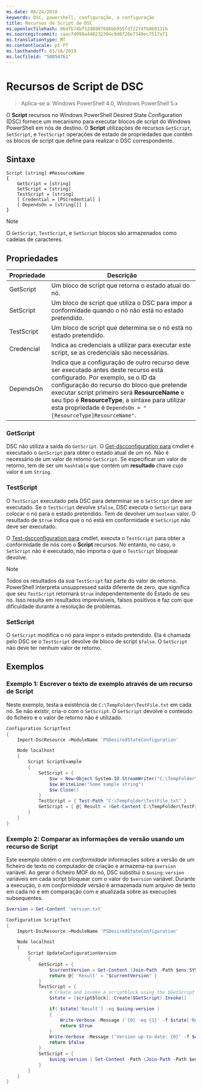 ```yaml
---
ms.date: 08/24/2018
keywords: DSC, powershell, configuração, a configuração
title: Recursos de Script de DSC
ms.openlocfilehash: 86dfb74bf52d8907686bb955fd722f4fb8b9131b
ms.sourcegitcommit: caac7d098a448232304c9d6728e7340ec7517a71
ms.translationtype: MT
ms.contentlocale: pt-PT
ms.lasthandoff: 03/16/2019
ms.locfileid: "58054761"
---
```

# <a name="dsc-script-resource"></a>Recursos de Script de DSC

> Aplica-se a: Windows PowerShell 4.0, Windows PowerShell 5.x

O **Script** recursos no Windows PowerShell Desired State Configuration (DSC) fornece um mecanismo para executar blocos de script do Windows PowerShell em nós de destino. O **Script** utilizações de recursos `GetScript`, `SetScript`, e `TestScript` operações de estado de propriedades que contêm os blocos de script que define para realizar o DSC correspondente.

## <a name="syntax"></a>Sintaxe

```
Script [string] #ResourceName
{
    GetScript = [string]
    SetScript = [string]
    TestScript = [string]
    [ Credential = [PSCredential] ]
    [ DependsOn = [string[]] ]
}
```

> [!NOTE]
> O `GetScript`, `TestScript`, e `SetScript` blocos são armazenados como cadeias de caracteres.

## <a name="properties"></a>Propriedades

|Propriedade|Descrição|
|--------|-----------|
|GetScript|Um bloco de script que retorna o estado atual do nó.|
|SetScript|Um bloco de script que utiliza o DSC para impor a conformidade quando o nó não está no estado pretendido.|
|TestScript|Um bloco de script que determina se o nó está no estado pretendido.|
|Credencial| Indica as credenciais a utilizar para executar este script, se as credenciais são necessárias.|
|DependsOn| Indica que a configuração de outro recurso deve ser executado antes deste recurso está configurado. Por exemplo, se o ID da configuração do recurso do bloco que pretende executar script primeiro será **ResourceName** e seu tipo é **ResourceType**, a sintaxe para utilizar esta propriedade é `DependsOn = "[ResourceType]ResourceName"`.

### <a name="getscript"></a>GetScript

DSC não utiliza a saída do `GetScript`. O [Get-dscconfiguration para](/powershell/module/PSDesiredStateConfiguration/Get-DscConfiguration) cmdlet é executado o `GetScript` para obter o estado atual de um nó. Não é necessário de um valor de retorno `GetScript`. Se especificar um valor de retorno, tem de ser um `hashtable` que contém um **resultado** chave cujo valor é um `String`.

### <a name="testscript"></a>TestScript

O `TestScript` executado pela DSC para determinar se o `SetScript` deve ser executado. Se o `TestScript` devolve `$false`, DSC executa o `SetScript` para colocar o nó para o estado pretendido. Tem de devolver um `boolean` valor. O resultado de `$true` indica que o nó está em conformidade e `SetScript` não deve ser executado.

O [Test-dscconfiguration para](/powershell/module/PSDesiredStateConfiguration/Test-DscConfiguration) cmdlet, executa o `TestScript` para obter a conformidade de nós com o **Script** recursos. No entanto, no caso, o `SetScript` não é executado, não importa o que o `TestScript` bloquear devolve.

> [!NOTE]
> Todos os resultados da sua `TestScript` faz parte do valor de retorno. PowerShell interpreta unsuppressed saída diferente de zero, que significa que seu `TestScript` retornará `$true` independentemente do Estado de seu nó.
> Isso resulta em resultados imprevisíveis, falsos positivos e faz com que dificuldade durante a resolução de problemas.

### <a name="setscript"></a>SetScript

O `SetScript` modifica o nó para impor o estado pretendido. Ela é chamada pelo DSC se o `TestScript` devolve de bloco de script `$false`. O `SetScript` não deve ter nenhum valor de retorno.

## <a name="examples"></a>Exemplos

### <a name="example-1-write-sample-text-using-a-script-resource"></a>Exemplo 1: Escrever o texto de exemplo através de um recurso de Script

Neste exemplo, testa a existência de `C:\TempFolder\TestFile.txt` em cada nó. Se não existir, cria-o com o `SetScript`. O `GetScript` devolve o conteúdo do ficheiro e o valor de retorno não é utilizado.

```powershell
Configuration ScriptTest
{
    Import-DscResource –ModuleName 'PSDesiredStateConfiguration'

    Node localhost
    {
        Script ScriptExample
        {
            SetScript = {
                $sw = New-Object System.IO.StreamWriter("C:\TempFolder\TestFile.txt")
                $sw.WriteLine("Some sample string")
                $sw.Close()
            }
            TestScript = { Test-Path "C:\TempFolder\TestFile.txt" }
            GetScript = { @{ Result = (Get-Content C:\TempFolder\TestFile.txt) } }
        }
    }
}
```

### <a name="example-2-compare-version-information-using-a-script-resource"></a>Exemplo 2: Comparar as informações de versão usando um recurso de Script

Este exemplo obtém o *em conformidade* informações sobre a versão de um ficheiro de texto no computador de criação e armazena-na `$version` variável. Ao gerar o ficheiro MOF do nó, DSC substitui o `$using:version` variáveis em cada script bloquear com o valor do `$version` variável. Durante a execução, o *em conformidade* versão é armazenada num arquivo de texto em cada nó e em comparação com e atualizada sobre as execuções subsequentes.

```powershell
$version = Get-Content 'version.txt'

Configuration ScriptTest
{
    Import-DscResource –ModuleName 'PSDesiredStateConfiguration'

    Node localhost
    {
        Script UpdateConfigurationVersion
        {
            GetScript = {
                $currentVersion = Get-Content (Join-Path -Path $env:SYSTEMDRIVE -ChildPath 'version.txt')
                return @{ 'Result' = "$currentVersion" }
            }
            TestScript = {
                # Create and invoke a scriptblock using the $GetScript automatic variable, which contains a string representation of the GetScript.
                $state = [scriptblock]::Create($GetScript).Invoke()

                if( $state['Result'] -eq $using:version )
                {
                    Write-Verbose -Message ('{0} -eq {1}' -f $state['Result'],$using:version)
                    return $true
                }
                Write-Verbose -Message ('Version up-to-date: {0}' -f $using:version)
                return $false
            }
            SetScript = {
                $using:version | Set-Content -Path (Join-Path -Path $env:SYSTEMDRIVE -ChildPath 'version.txt')
            }
        }
    }
}
```